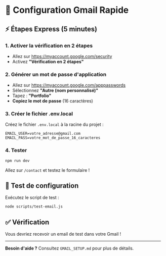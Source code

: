 # 🚀 Configuration Gmail Rapide

## ⚡ Étapes Express (5 minutes)

### 1. Activer la vérification en 2 étapes
- Allez sur https://myaccount.google.com/security
- Activez **"Vérification en 2 étapes"**

### 2. Générer un mot de passe d'application
- Allez sur https://myaccount.google.com/apppasswords
- Sélectionnez **"Autre (nom personnalisé)"**
- Tapez : **"Portfolio"**
- **Copiez le mot de passe** (16 caractères)

### 3. Créer le fichier .env.local
Créez le fichier `.env.local` à la racine du projet :

```env
EMAIL_USER=votre_adresse@gmail.com
EMAIL_PASS=votre_mot_de_passe_16_caracteres
```

### 4. Tester
```bash
npm run dev
```
Allez sur `/contact` et testez le formulaire !

## 🔧 Test de configuration

Exécutez le script de test :
```bash
node scripts/test-email.js
```

## ✅ Vérification

Vous devriez recevoir un email de test dans votre Gmail !

---

**Besoin d'aide ?** Consultez `GMAIL_SETUP.md` pour plus de détails.
